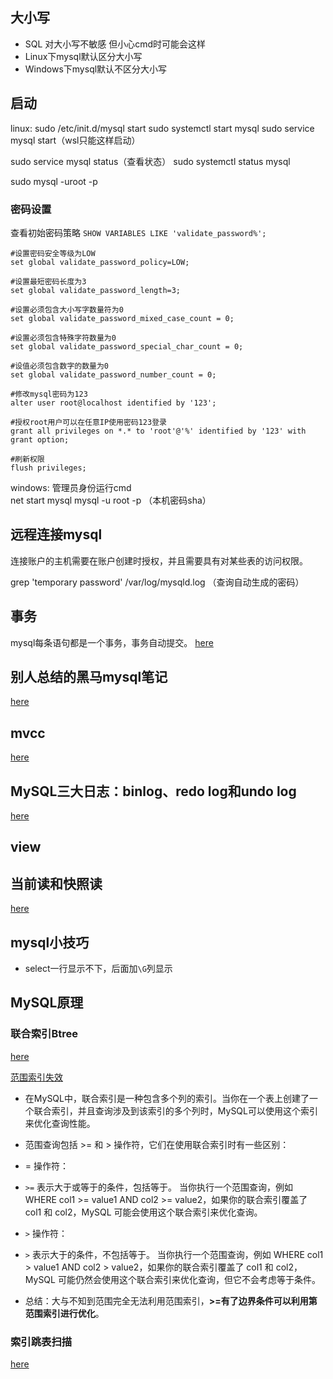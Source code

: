 ## 大小写
* SQL 对大小写不敏感
但小心cmd时可能会这样
* Linux下mysql默认区分大小写
* Windows下mysql默认不区分大小写
## 启动
linux:
sudo /etc/init.d/mysql start
sudo systemctl start mysql
sudo service mysql start（wsl只能这样启动）

sudo service mysql status（查看状态）
sudo systemctl status mysql

sudo mysql -uroot -p
### 密码设置

查看初始密码策略
`SHOW VARIABLES LIKE 'validate_password%';` 
```
#设置密码安全等级为LOW
set global validate_password_policy=LOW;
 
#设置最短密码长度为3
set global validate_password_length=3;
 
#设置必须包含大小写字数量符为0
set global validate_password_mixed_case_count = 0;
 
#设置必须包含特殊字符数量为0
set global validate_password_special_char_count = 0;
 
#设值必须包含数字的数量为0
set global validate_password_number_count = 0;
 
#修改mysql密码为123
alter user root@localhost identified by '123';
 
#授权root用户可以在任意IP使用密码123登录
grant all privileges on *.* to 'root'@'%' identified by '123' with grant option;
 
#刷新权限
flush privileges;
```

windows:
管理员身份运行cmd  
net start mysql
mysql -u root -p
（本机密码sha）

## 远程连接mysql
连接账户的主机需要在账户创建时授权，并且需要具有对某些表的访问权限。


grep 'temporary password' /var/log/mysqld.log （查询自动生成的密码）
## 事务
mysql每条语句都是一个事务，事务自动提交。
[here](https://blog.csdn.net/wang_luwei/article/details/119619105)


## 别人总结的黑马mysql笔记
[here](https://dhc.pythonanywhere.com/article/public/1/)

## mvcc
[here](https://juejin.cn/post/7016165148020703246)

## MySQL三大日志：binlog、redo log和undo log
[here](https://zhuanlan.zhihu.com/p/190886874)

## view


## 当前读和快照读
[here](https://blog.csdn.net/weixin_44844089/article/details/115532014#:~:text=%E5%BF%AB%E7%85%A7%E8%AF%BB%EF%BC%8C%E9%A1%BE%E5%90%8D%E6%80%9D%E4%B9%89,%E4%BF%9D%E8%AF%81%E8%AF%BB%E5%86%99%E4%B8%8D%E5%86%B2%E7%AA%81%E3%80%82)

## mysql小技巧
* select一行显示不下，后面加`\G`列显示


## MySQL原理

### 联合索引Btree
[here](https://blog.csdn.net/wtopps/article/details/114558152)

[范围索引失效](https://blog.csdn.net/yuruixin_china/article/details/105145049)

* 在MySQL中，联合索引是一种包含多个列的索引。当你在一个表上创建了一个联合索引，并且查询涉及到该索引的多个列时，MySQL可以使用这个索引来优化查询性能。
* 范围查询包括 >= 和 > 操作符，它们在使用联合索引时有一些区别：

* = 操作符：

* ``>=`` 表示大于或等于的条件，包括等于。
当你执行一个范围查询，例如 WHERE col1 >= value1 AND col2 >= value2，如果你的联合索引覆盖了 col1 和 col2，MySQL 可能会使用这个联合索引来优化查询。
* `>` 操作符：

* `>` 表示大于的条件，不包括等于。
当你执行一个范围查询，例如 WHERE col1 > value1 AND col2 > value2，如果你的联合索引覆盖了 col1 和 col2，MySQL 可能仍然会使用这个联合索引来优化查询，但它不会考虑等于条件。
* 总结：大与不知到范围完全无法利用范围索引，**>=有了边界条件可以利用第范围索引进行优化**。

### 索引跳表扫描
[here](https://cloud.tencent.com/developer/article/1437313)